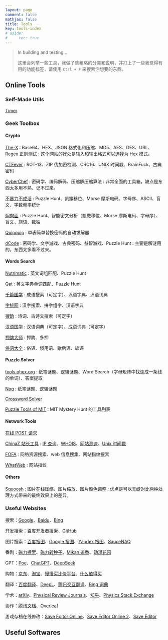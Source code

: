 ```yaml
---
layout: page
comment: false
mathjax: false
title: Tools
key: tools-index
# aside:
#     toc: true
---
```


> In building and testing...
>
> 这里会列举一些工具，我做了些粗略的分类和说明，并打上了一些我觉得有用的功能标签，请使用 `Ctrl + F` 来搜索你想要的东西。

## Online Tools

### Self-Made Utils

[Timer](./timer.html)

### Geek Toolbox

#### Crypto

[The-X](https://the-x.cn/)
: Base64、HEX、JSON 格式化和压缩、MD5、AES、DES、URL、Regex 正则测试
: 这个网站的好处是输入和输出格式可以选择为 Hex 模式。

[CTFever](https://ctfever.uniiem.com/)
: ROT-13、ZIP 伪加密检测、CRC16、UNIX 时间戳、BrainFuck、古典密码

[CyberChef](https://gchq.github.io/CyberChef/)
: 密码学、编码解码、压缩解压缩算法
: 非常全面的工具箱，缺点是东西太多用不熟、记不过来。

[不暴力不成活](https://puzz.cipherpuzzles.com/tools/bblbch.htm)
: Puzzle Hunt、凯撒移位、Morse 摩斯电码、字母序、ASCII、盲文、字数频率统计

[焖肉面](https://philippica.github.io/cipher_machine/)
: Puzzle Hunt、智能密文分析（凯撒移位、Morse 摩斯电码、字母序）、盲文、旗语、数独

[Quipquip](https://www.quipqiup.com/)
: 单表简单替换密码的自动求解器

[dCode](https://www.dcode.fr/)
: 密码学、文字游戏、古典密码、益智游戏、Puzzle Hunt
: 主要是解谜用的，东西太多看不过来。

#### Words Search

[Nutrimatic](https://nutrimatic.org/)
: 英文词组匹配、Puzzle Hunt

[Qat](https://www.quinapalus.com/qat.html)
: 英文字典单词匹配、Puzzle Hunt

[千篇国学](https://www.qianp.com/)
: 成语搜索（可定字）、汉语字典、汉语词典

[字统网](https://zi.tools/)
: 汉字搜索、拼字组字、汉语字典

[搜韵](https://sou-yun.cn/)
: 诗词、古诗文搜索（可定字）

[汉语国学](https://www.hanyuguoxue.com/)
: 汉语词典（可定字）、成语词典（可定字）

[押韵大师](https://rap.zlxiang.com/)
: 押韵、多押

[俗语大全](http://cs.newdu.com/)
: 俗语、惯用语、歇后语、谚语

#### Puzzle Solver

[tools.qhex.org](https://tools.qhex.org/)
: 纸笔谜题、逻辑谜题、Word Search（字母矩阵中找连成一条线的单词）、答案提取

[Noq](https://www.noq.solutions/)
: 纸笔谜题、逻辑谜题

[Crossword Solver](https://www.wordplays.com/crossword-solver)

[Puzzle Tools of MIT](https://puzzles.mit.edu/tools.html)
: MIT Mystery Hunt 的工具列表

#### Network Tools

[在线 POST 请求](https://www.sojson.com/http/test.html)

[ChinaZ 站长工具](https://tool.chinaz.com/)
: [IP 查询](https://ip.tool.chinaz.com/)、[WHOIS](https://whois.chinaz.com/)、[网站测速](https://ping.chinaz.com/)、[Unix 时间戳](https://tool.chinaz.com/tools/unixtime.aspx)

[FOFA](https://fofa.info/)
: 网络资源搜索、web 信息搜集、网站指纹搜索

[WhatWeb](https://www.whatweb.net/)
: 网站指纹

#### Others

[Squoosh](https://squoosh.app/)
: 图片在线压缩、图片缩放、图片颜色调整
: 优点是可以无缝对比两种处理方式带来的最终效果上的差异。

### Useful Websites

搜索：[Google](https://www.google.com)、[Baidu](https://www.baidu.com/)、[Bing](https://www.bing.com/)

开发搜索：[百度开发者搜索](https://kaifa.baidu.com/)、[GitHub](https://github.com/)

图片搜索：[百度搜图](https://image.baidu.com/)、[Google 搜图](https://images.google.com/)、[Yandex 搜图](https://yandex.com/images/)、[SauceNAO](https://saucenao.com/)

番剧：[磁力搜索](https://www.echanpin.com/)、[磁力转种子](https://magnet2torrent.com/)、[Mikan 追番](https://mikanime.tv/)、[动漫花园](https://dmhy.org/)

GPT：[Poe](https://poe.com/)、[ChatGPT](https://chatgpt.com/)、[DeepSeek](https://chat.deepseek.com/)

购物：[京东](https://www.jd.com/)、[淘宝](https://www.taobao.com/)、[慢慢买比价平台](https://www.manmanbuy.com/)、[什么值得买](https://www.smzdm.com/)

翻译：[百度翻译](https://fanyi.baidu.com/)、[DeepL](https://www.deepl.com/zh/translator)、[腾讯交互翻译](https://transmart.qq.com/zh-CN/index)、[Bing 词典](https://www.bing.com/dict)

学术：[arXiv](https://arxiv.org/)、[Physical Review Journals](https://journals.aps.org/)、[知乎](https://www.zhihu.com/)、[Physics Stack Exchange](https://physics.stackexchange.com/)

协作：[腾讯文档](https://docs.qq.com/desktop)、[Overleaf](https://www.overleaf.com/)

游戏存档在线修改：[Save Editor Online](https://www.saveeditonline.com/)、[Save Editor Online 2](https://saveeditor.online/)、[Save Editor](https://www.save-editor.com/tools/)

## Useful Softwares
